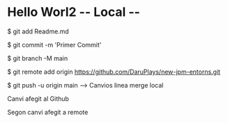 # Hello Worl2 -- Local --



$ git add Readme.md

$ git commit -m 'Primer Commit'

$ git branch -M main

$ git remote add origin https://github.com/DaruPlays/new-jpm-entorns.git

$ git push -u origin main --> Canvios linea merge local


 Canvi afegit al Github
 
 
 Segon canvi afegit a remote
